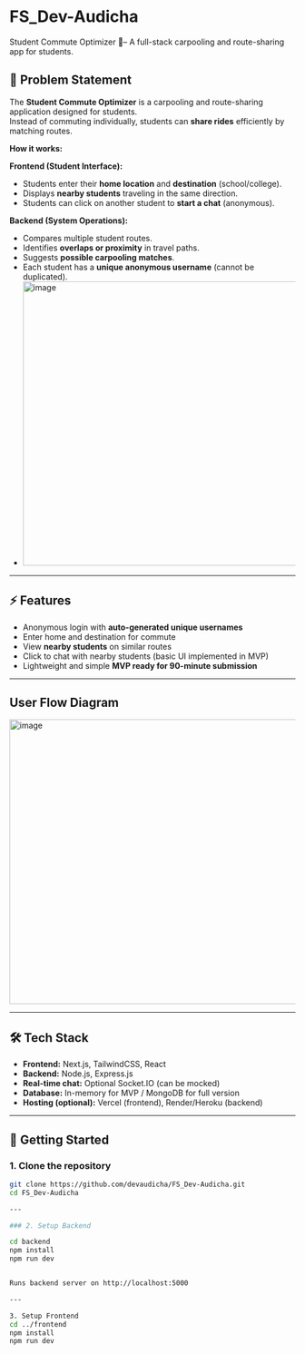 # FS_Dev-Audicha
Student Commute Optimizer  🚗– A full-stack carpooling and route-sharing app for students.


## 📌 Problem Statement
The **Student Commute Optimizer** is a carpooling and route-sharing application designed for students.  
Instead of commuting individually, students can **share rides** efficiently by matching routes.

**How it works:**

**Frontend (Student Interface):**
- Students enter their **home location** and **destination** (school/college).  
- Displays **nearby students** traveling in the same direction.  
- Students can click on another student to **start a chat** (anonymous).  

**Backend (System Operations):**
- Compares multiple student routes.  
- Identifies **overlaps or proximity** in travel paths.  
- Suggests **possible carpooling matches**.  
- Each student has a **unique anonymous username** (cannot be duplicated).
- <img width="741" height="501" alt="image" src="https://github.com/user-attachments/assets/5ffdc00d-f4fb-46c7-9cc9-4f8fb52d1438" />


---

## ⚡ Features
- Anonymous login with **auto-generated unique usernames**  
- Enter home and destination for commute  
- View **nearby students** on similar routes  
- Click to chat with nearby students (basic UI implemented in MVP)  
- Lightweight and simple **MVP ready for 90-minute submission**  

---

## User Flow Diagram

<img width="742" height="502" alt="image" src="https://github.com/user-attachments/assets/074850c1-82fa-4924-a9b1-cb91db71721b" />

---


## 🛠 Tech Stack
- **Frontend:** Next.js, TailwindCSS, React  
- **Backend:** Node.js, Express.js  
- **Real-time chat:** Optional Socket.IO (can be mocked)  
- **Database:** In-memory for MVP / MongoDB for full version  
- **Hosting (optional):** Vercel (frontend), Render/Heroku (backend)  

---

## 🚀 Getting Started

### 1. Clone the repository
```bash
git clone https://github.com/devaudicha/FS_Dev-Audicha.git
cd FS_Dev-Audicha

---

### 2. Setup Backend

cd backend
npm install
npm run dev


Runs backend server on http://localhost:5000

---

3. Setup Frontend
cd ../frontend
npm install
npm run dev

